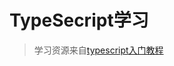 # TypeSecript学习
> 学习资源来自[typescript入门教程](http://ts.xcatliu.com/introduction/what-is-typescript.html)
